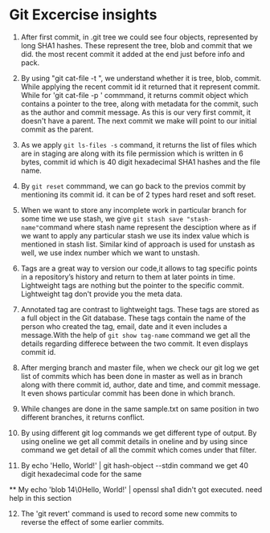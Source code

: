 # Git Excercise insights
1. After first commit, in .git tree we could see four objects, represented by long SHA1 hashes. These represent the tree, blob and commit that we did. the most recent commit it added at the end just before info and pack.

2. By using "git cat-file -t <commit id>", we understand whether it is tree, blob, commit. While applying the recent commit id it returned that it represent commit. While for 'git cat-file -p <commit-id>' commmand, it returns commit object which contains a pointer to the tree, along with metadata for the commit, such as the author and commit message. As this is our very first commit, it doesn't have a parent. The next commit we make will point to our initial commit as the parent.

3. As we apply `git ls-files -s` command, it returns the list of files which are in staging are along with its file permission which is written in 6 bytes, commit id which is 40 digit hexadecimal SHA1 hashes and the file name.

4. By `git reset` commmand, we can go back to the previos commit by mentioning its commit id. it can be of 2 types hard reset and soft reset.

5. When we want to store any incomplete work in particular branch for some time we use stash, we give `git stash save "stash-name"`command where stash name represent the desciption where as if we want to apply any particular stash we use its index value which is mentioned in stash list. Similar kind of approach is used for unstash as well, we use index number which we want to unstash.

6. Tags are a great way to version our code,it allows to tag specific points in a repository’s history and return to them at later points in time. Lightweight tags are nothing but the pointer to the specific commit. Lightweight tag don't provide you the meta data.   

7. Annotated tag are contrast to lightweight tags. These tags are stored as a full object in the Git database. These tags  contain the name of the person who created the tag, email, date and it even includes a message.With the help of  `git show tag-name` command we get all the details regarding differece between the two commit. It even displays commit id.

8. After merging branch and master file, when we check our git log we get list of commits which has been done in master as well as in branch along with there commit id, author, date and time, and commit message. It even shows particular commit has been done in which branch.

9. While changes are done in the same sample.txt on same position in two different branches, it returns conflict. 

10. By using different git log commands we get different type of output. By using oneline we get all commit details in oneline and by using since command we get detail of all the commit which comes under that filter.

11. By echo 'Hello, World!' | git hash-object --stdin command we get 40 digit hexadecimal code for the same

** My  echo 'blob 14\0Hello, World!' | openssl sha1 didn't got executed. need help in this section

12. The 'git revert' command is used to record some new commits to reverse the effect of some earlier commits.





